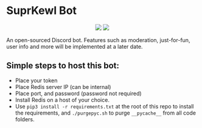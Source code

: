 # SuprKewl Bot

<p align="center">
<a href="https://discord.gg/CRBBJVY"><img src="https://img.shields.io/discord/498185249952366602.svg"></a>
<a href="./LICENSE-mit.txt"><img src="https://img.shields.io/badge/license-MIT-blue.svg"></a>
</p>


An open-sourced Discord bot. Features such as moderation, just-for-fun, user info and more will be implemented at a later date.  
## Simple steps to host this bot:  
 * Place your token
 * Place Redis server IP (can be internal)
 * Place port, and password (password not required)
 * Install Redis on a host of your choice. 
 * Use `pip3 install -r requirements.txt` at the root of this repo to install the requirements, and `./purgepyc.sh` to purge `__pycache__` from all code folders.

